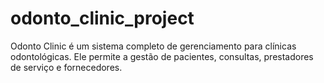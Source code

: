 # odonto_clinic_project
Odonto Clinic é um sistema completo de gerenciamento para clínicas odontológicas. Ele permite a gestão de pacientes, consultas, prestadores de serviço e fornecedores.
